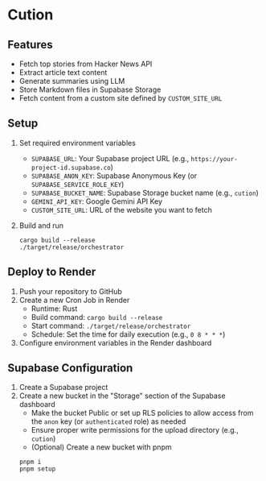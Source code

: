 # Cution

## Features

- Fetch top stories from Hacker News API
- Extract article text content
- Generate summaries using LLM
- Store Markdown files in Supabase Storage
- Fetch content from a custom site defined by `CUSTOM_SITE_URL`

## Setup

1. Set required environment variables
   - `SUPABASE_URL`: Your Supabase project URL (e.g., `https://your-project-id.supabase.co`)
   - `SUPABASE_ANON_KEY`: Supabase Anonymous Key (or `SUPABASE_SERVICE_ROLE_KEY`)
   - `SUPABASE_BUCKET_NAME`: Supabase Storage bucket name (e.g., `cution`)
   - `GEMINI_API_KEY`: Google Gemini API Key
   - `CUSTOM_SITE_URL`: URL of the website you want to fetch

2. Build and run
   ```
   cargo build --release
   ./target/release/orchestrator
   ```

## Deploy to Render

1. Push your repository to GitHub
2. Create a new Cron Job in Render
   - Runtime: Rust
   - Build command: `cargo build --release`
   - Start command: `./target/release/orchestrator`
   - Schedule: Set the time for daily execution (e.g., `0 8 * * *`)
3. Configure environment variables in the Render dashboard

## Supabase Configuration

1. Create a Supabase project
2. Create a new bucket in the "Storage" section of the Supabase dashboard
   - Make the bucket Public or set up RLS policies to allow access from the `anon` key (or `authenticated` role) as needed
   - Ensure proper write permissions for the upload directory (e.g., `cution`)
   - (Optional) Create a new bucket with pnpm
   ```
   pnpm i
   pnpm setup
   ```
